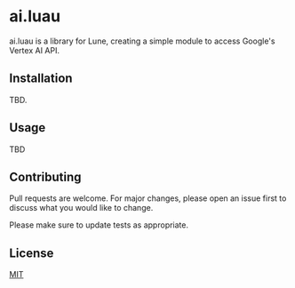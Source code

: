 # ai.luau

ai.luau is a library for Lune, creating a simple module to access Google's Vertex AI API.

## Installation

TBD.

## Usage

TBD

## Contributing

Pull requests are welcome. For major changes, please open an issue first
to discuss what you would like to change.

Please make sure to update tests as appropriate.

## License

[MIT](https://choosealicense.com/licenses/mit/)
